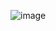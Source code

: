 ![image](https://github.com/sabi-cryp/devops-mautic/assets/74612485/f6af21bb-94e5-41e9-b33f-beb69b853ef2)
